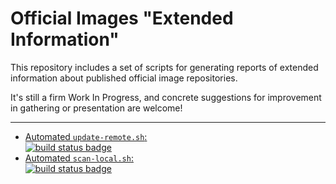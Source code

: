 # Official Images "Extended Information"

This repository includes a set of scripts for generating reports of extended information about published official image repositories.

It's still a firm Work In Progress, and concrete suggestions for improvement in gathering or presentation are welcome!

---

-	[Automated `update-remote.sh`:  
	![build status badge](https://doi-janky.infosiftr.net/job/repo-info/job/remote/badge/icon)](https://doi-janky.infosiftr.net/job/repo-info/job/remote/)
-	[Automated `scan-local.sh`:  
	![build status badge](https://doi-janky.infosiftr.net/job/repo-info/job/local/badge/icon)](https://doi-janky.infosiftr.net/job/repo-info/job/local/)
